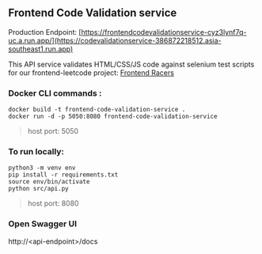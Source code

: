 ## Frontend Code Validation service
Production Endpoint: [https://frontendcodevalidationservice-cyz3lynf7q-uc.a.run.app/](https://codevalidationservice-386872218512.asia-southeast1.run.app)

This API service validates HTML/CSS/JS code against selenium test scripts for our frontend-leetcode project: <a target="_blank" href="https://frontend-leetcode.vercel.app/">Frontend Racers</a>


### Docker CLI commands :
```
docker build -t frontend-code-validation-service .      
docker run -d -p 5050:8080 frontend-code-validation-service
```
> host port: 5050

### To run locally: ###
```
python3 -m venv env
pip install -r requirements.txt
source env/bin/activate
python src/api.py
```

>host port: 8080

### Open Swagger UI ###
http://\<api-endpoint\>/docs
